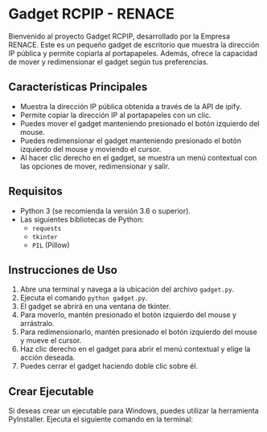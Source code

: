 # Gadget RCPIP - RENACE

Bienvenido al proyecto Gadget RCPIP, desarrollado por la Empresa RENACE. Este es un pequeño gadget de escritorio que muestra la dirección IP pública y permite copiarla al portapapeles. Además, ofrece la capacidad de mover y redimensionar el gadget según tus preferencias.

## Características Principales

- Muestra la dirección IP pública obtenida a través de la API de ipify.
- Permite copiar la dirección IP al portapapeles con un clic.
- Puedes mover el gadget manteniendo presionado el botón izquierdo del mouse.
- Puedes redimensionar el gadget manteniendo presionado el botón izquierdo del mouse y moviendo el cursor.
- Al hacer clic derecho en el gadget, se muestra un menú contextual con las opciones de mover, redimensionar y salir.

## Requisitos

- Python 3 (se recomienda la versión 3.6 o superior).
- Las siguientes bibliotecas de Python:
  - `requests`
  - `tkinter`
  - `PIL` (Pillow)

## Instrucciones de Uso

1. Abre una terminal y navega a la ubicación del archivo `gadget.py`.
2. Ejecuta el comando `python gadget.py`.
3. El gadget se abrirá en una ventana de tkinter.
4. Para moverlo, mantén presionado el botón izquierdo del mouse y arrástralo.
5. Para redimensionarlo, mantén presionado el botón izquierdo del mouse y mueve el cursor.
6. Haz clic derecho en el gadget para abrir el menú contextual y elige la acción deseada.
7. Puedes cerrar el gadget haciendo doble clic sobre él.

## Crear Ejecutable

Si deseas crear un ejecutable para Windows, puedes utilizar la herramienta PyInstaller. Ejecuta el siguiente comando en la terminal:

